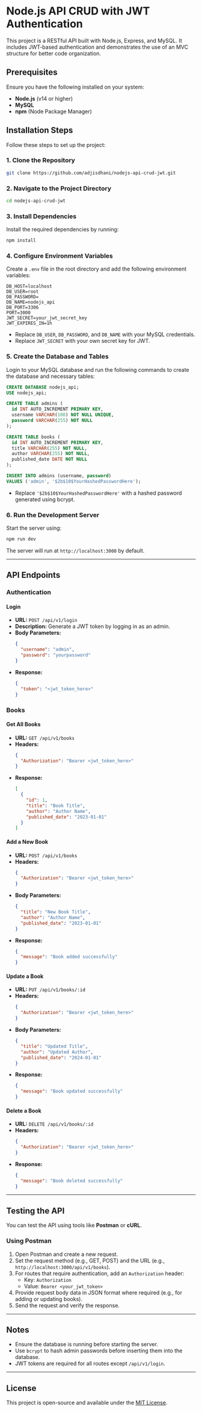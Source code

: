# Node.js API CRUD with JWT Authentication

This project is a RESTful API built with Node.js, Express, and MySQL. It includes JWT-based authentication and demonstrates the use of an MVC structure for better code organization.

## Prerequisites

Ensure you have the following installed on your system:

- **Node.js** (v14 or higher)
- **MySQL**
- **npm** (Node Package Manager)

## Installation Steps

Follow these steps to set up the project:

### 1. Clone the Repository
```bash
git clone https://github.com/adjisdhani/nodejs-api-crud-jwt.git
```

### 2. Navigate to the Project Directory
```bash
cd nodejs-api-crud-jwt
```

### 3. Install Dependencies
Install the required dependencies by running:
```bash
npm install
```

### 4. Configure Environment Variables
Create a `.env` file in the root directory and add the following environment variables:

```env
DB_HOST=localhost
DB_USER=root
DB_PASSWORD=
DB_NAME=nodejs_api
DB_PORT=3306
PORT=3000
JWT_SECRET=your_jwt_secret_key
JWT_EXPIRES_IN=1h
```
- Replace `DB_USER`, `DB_PASSWORD`, and `DB_NAME` with your MySQL credentials.
- Replace `JWT_SECRET` with your own secret key for JWT.

### 5. Create the Database and Tables
Login to your MySQL database and run the following commands to create the database and necessary tables:

```sql
CREATE DATABASE nodejs_api;
USE nodejs_api;

CREATE TABLE admins (
  id INT AUTO_INCREMENT PRIMARY KEY,
  username VARCHAR(100) NOT NULL UNIQUE,
  password VARCHAR(255) NOT NULL
);

CREATE TABLE books (
  id INT AUTO_INCREMENT PRIMARY KEY,
  title VARCHAR(255) NOT NULL,
  author VARCHAR(255) NOT NULL,
  published_date DATE NOT NULL
);

INSERT INTO admins (username, password) 
VALUES ('admin', '$2b$10$YourHashedPasswordHere');
```
- Replace `'$2b$10$YourHashedPasswordHere'` with a hashed password generated using bcrypt.

### 6. Run the Development Server
Start the server using:
```bash
npm run dev
```
The server will run at `http://localhost:3000` by default.

---

## API Endpoints

### Authentication

#### Login
- **URL:** `POST /api/v1/login`
- **Description:** Generate a JWT token by logging in as an admin.
- **Body Parameters:**
  ```json
  {
    "username": "admin",
    "password": "yourpassword"
  }
  ```
- **Response:**
  ```json
  {
    "token": "<jwt_token_here>"
  }
  ```

### Books

#### Get All Books
- **URL:** `GET /api/v1/books`
- **Headers:**
  ```json
  {
    "Authorization": "Bearer <jwt_token_here>"
  }
  ```
- **Response:**
  ```json
  [
    {
      "id": 1,
      "title": "Book Title",
      "author": "Author Name",
      "published_date": "2023-01-01"
    }
  ]
  ```

#### Add a New Book
- **URL:** `POST /api/v1/books`
- **Headers:**
  ```json
  {
    "Authorization": "Bearer <jwt_token_here>"
  }
  ```
- **Body Parameters:**
  ```json
  {
    "title": "New Book Title",
    "author": "Author Name",
    "published_date": "2023-01-01"
  }
  ```
- **Response:**
  ```json
  {
    "message": "Book added successfully"
  }
  ```

#### Update a Book
- **URL:** `PUT /api/v1/books/:id`
- **Headers:**
  ```json
  {
    "Authorization": "Bearer <jwt_token_here>"
  }
  ```
- **Body Parameters:**
  ```json
  {
    "title": "Updated Title",
    "author": "Updated Author",
    "published_date": "2024-01-01"
  }
  ```
- **Response:**
  ```json
  {
    "message": "Book updated successfully"
  }
  ```

#### Delete a Book
- **URL:** `DELETE /api/v1/books/:id`
- **Headers:**
  ```json
  {
    "Authorization": "Bearer <jwt_token_here>"
  }
  ```
- **Response:**
  ```json
  {
    "message": "Book deleted successfully"
  }
  ```

---

## Testing the API

You can test the API using tools like **Postman** or **cURL**.

### Using Postman
1. Open Postman and create a new request.
2. Set the request method (e.g., GET, POST) and the URL (e.g., `http://localhost:3000/api/v1/books`).
3. For routes that require authentication, add an `Authorization` header:
   - Key: `Authorization`
   - Value: `Bearer <your_jwt_token>`
4. Provide request body data in JSON format where required (e.g., for adding or updating books).
5. Send the request and verify the response.

---

## Notes

- Ensure the database is running before starting the server.
- Use `bcrypt` to hash admin passwords before inserting them into the database.
- JWT tokens are required for all routes except `/api/v1/login`.

---

## License
This project is open-source and available under the [MIT License](LICENSE).